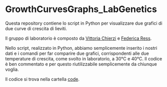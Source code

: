 # GrowthCurvesGraphs_LabGenetics
Questa repository contiene lo script in Python per visualizzare due grafici di due curve di crescita di lieviti.

Il gruppo di laboratorio è composto da [Vittoria Chierzi](https://github.com/VittoriaChierzi) e [Federica Ress](https://github.com/federicaress).

Nello script, realizzato in Python, abbiamo semplicemente inserito i nostri dati e i comandi per far comparire due grafici, corrispondenti alle due temperature di crescita, come svolto in laboratorio, a 30°C e 40°C.
Il codice è ben commentato e per questo riutilizzabile semplicemente da chiunque voglia.

Il codice si trova nella cartella [code](https://github.com/federicaress/GrowthCurvesGraphs_LabGenetics/tree/master/code).
